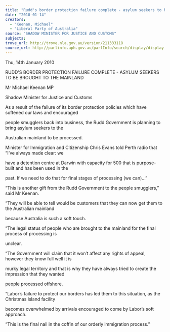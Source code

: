 ```yaml
---
title: "Rudd's border protection failure complete - asylum seekers to be brought to the mainland."
date: "2010-01-14"
creators:
  - "Keenan, Michael"
  - "Liberal Party of Australia"
source: "SHADOW MINISTER FOR JUSTICE AND CUSTOMS"
subjects:
trove_url: http://trove.nla.gov.au/version/211333118
source_url: http://parlinfo.aph.gov.au/parlInfo/search/display/display.w3p;query=Id%3A%22media/pressrel/L5NV6%22
---
```


 Thu, 14th January 2010  

 RUDD'S BORDER PROTECTION FAILURE COMPLETE - ASYLUM  SEEKERS TO BE BROUGHT TO THE MAINLAND 

 Mr Michael Keenan MP  

 Shadow Minister for Justice and Customs 

 As a result of the failure of its border protection policies which have softened our laws and encouraged 

 people smugglers back into business, the Rudd Government is planning to bring asylum seekers to the 

 Australian mainland to be processed.  

 Minister for Immigration and Citizenship Chris Evans told Perth radio that “I’ve always made clear: we 

 have a detention centre at Darwin with capacity for 500 that is purpose-built and has been used in the 

 past. If we need to do that for final stages of processing (we can)...”  

 “This is another gift from the Rudd Government to the people smugglers,” said Mr Keenan.  

 “They will be able to tell would be customers that they can now get them to the Australian mainland 

 because Australia is such a soft touch.  

 “The legal status of people who are brought to the mainland for the final process of processing is 

 unclear.  

 “The Government will claim that it won’t affect any rights of appeal, however they know full well it is 

 murky legal territory and that is why they have always tried to create the impression that they wanted 

 people processed offshore.  

 “Labor’s failure to protect our borders has led them to this situation, as the Christmas Island facility 

 becomes overwhelmed by arrivals encouraged to come by Labor’s soft approach.  

 “This is the final nail in the coffin of our orderly immigration process.” 

  

